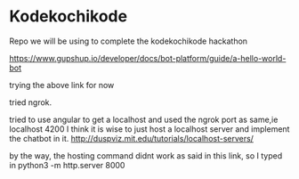 # Kodekochikode
Repo we will be using to complete the kodekochikode hackathon



https://www.gupshup.io/developer/docs/bot-platform/guide/a-hello-world-bot


trying the above link for now


tried ngrok.


tried to use angular to get a localhost and used the ngrok port as same,ie localhost 4200
I think it is wise to just host a localhost server and implement the chatbot in it.
http://duspviz.mit.edu/tutorials/localhost-servers/

by the way, the hosting command didnt work as said in this link, so I typed in
python3 -m http.server 8000


